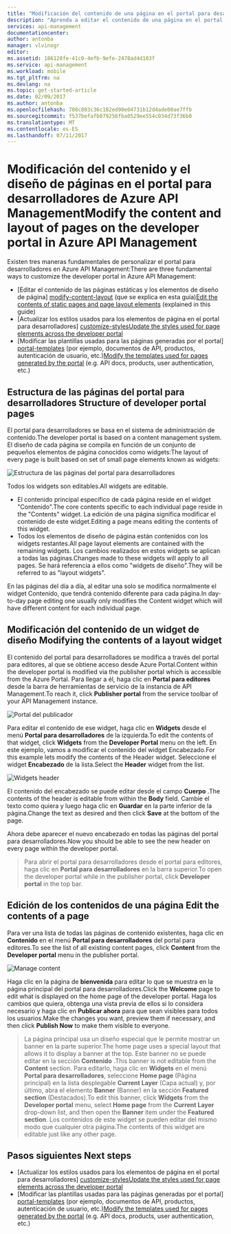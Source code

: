 ```yaml
---
title: "Modificación del contenido de una página en el portal para desarrolladores de Azure API Management | Microsoft Docs"
description: "Aprenda a editar el contenido de una página en el portal para desarrolladores de Azure API Management."
services: api-management
documentationcenter: 
author: antonba
manager: vlvinogr
editor: 
ms.assetid: 186128fe-41c0-4efb-9efe-2478ad4d103f
ms.service: api-management
ms.workload: mobile
ms.tgt_pltfrm: na
ms.devlang: na
ms.topic: get-started-article
ms.date: 02/09/2017
ms.author: antonba
ms.openlocfilehash: 708c803c36c182ed90e04731b12d4ade00ae7ffb
ms.sourcegitcommit: f537befafb079256fba0529ee554c034d73f36b0
ms.translationtype: MT
ms.contentlocale: es-ES
ms.lasthandoff: 07/11/2017
---
```

# <a name="modify-the-content-and-layout-of-pages-on-the-developer-portal-in-azure-api-management"></a><span data-ttu-id="b21f4-103">Modificación del contenido y el diseño de páginas en el portal para desarrolladores de Azure API Management</span><span class="sxs-lookup"><span data-stu-id="b21f4-103">Modify the content and layout of pages on the developer portal in Azure API Management</span></span>
<span data-ttu-id="b21f4-104">Existen tres maneras fundamentales de personalizar el portal para desarrolladores en Azure API Management:</span><span class="sxs-lookup"><span data-stu-id="b21f4-104">There are three fundamental ways to customize the developer portal in Azure API Management:</span></span>

* <span data-ttu-id="b21f4-105">[Editar el contenido de las páginas estáticas y los elementos de diseño de página] [ modify-content-layout] (que se explica en esta guía)</span><span class="sxs-lookup"><span data-stu-id="b21f4-105">[Edit the contents of static pages and page layout elements][modify-content-layout] (explained in this guide)</span></span>
* <span data-ttu-id="b21f4-106">[Actualizar los estilos usados para los elementos de página en el portal para desarrolladores] [ customize-styles]</span><span class="sxs-lookup"><span data-stu-id="b21f4-106">[Update the styles used for page elements across the developer portal][customize-styles]</span></span>
* <span data-ttu-id="b21f4-107">[Modificar las plantillas usadas para las páginas generadas por el portal] [ portal-templates] (por ejemplo, documentos de API, productos, autenticación de usuario, etc.)</span><span class="sxs-lookup"><span data-stu-id="b21f4-107">[Modify the templates used for pages generated by the portal][portal-templates] (e.g. API docs, products, user authentication, etc.)</span></span>

## <span data-ttu-id="b21f4-108"><a name="page-structure"> </a>Estructura de las páginas del portal para desarrolladores</span><span class="sxs-lookup"><span data-stu-id="b21f4-108"><a name="page-structure"> </a>Structure of developer portal pages</span></span>

<span data-ttu-id="b21f4-109">El portal para desarrolladores se basa en el sistema de administración de contenido.</span><span class="sxs-lookup"><span data-stu-id="b21f4-109">The developer portal is based on a content management system.</span></span> <span data-ttu-id="b21f4-110">El diseño de cada página se compila en función de un conjunto de pequeños elementos de página conocidos como widgets:</span><span class="sxs-lookup"><span data-stu-id="b21f4-110">The layout of every page is built based on set of small page elements known as widgets:</span></span>

![Estructura de las páginas del portal para desarrolladores][api-management-customization-widget-structure]

<span data-ttu-id="b21f4-112">Todos los widgets son editables.</span><span class="sxs-lookup"><span data-stu-id="b21f4-112">All widgets are editable.</span></span> 
* <span data-ttu-id="b21f4-113">El contenido principal específico de cada página reside en el widget "Contenido".</span><span class="sxs-lookup"><span data-stu-id="b21f4-113">The core contents specific to each individual page reside in the "Contents" widget.</span></span> <span data-ttu-id="b21f4-114">La edición de una página significa modificar el contenido de este widget.</span><span class="sxs-lookup"><span data-stu-id="b21f4-114">Editing a page means editing the contents of this widget.</span></span>
* <span data-ttu-id="b21f4-115">Todos los elementos de diseño de página están contenidos con los widgets restantes.</span><span class="sxs-lookup"><span data-stu-id="b21f4-115">All page layout elements are contained with the remaining widgets.</span></span> <span data-ttu-id="b21f4-116">Los cambios realizados en estos widgets se aplican a todas las páginas.</span><span class="sxs-lookup"><span data-stu-id="b21f4-116">Changes made to these widgets will apply to all pages.</span></span> <span data-ttu-id="b21f4-117">Se hará referencia a ellos como "widgets de diseño".</span><span class="sxs-lookup"><span data-stu-id="b21f4-117">They will be referred to as "layout widgets".</span></span>

<span data-ttu-id="b21f4-118">En las páginas del día a día, al editar una solo se modifica normalmente el widget Contenido, que tendrá contenido diferente para cada página.</span><span class="sxs-lookup"><span data-stu-id="b21f4-118">In day-to-day page editing one usually only modifies the Content widget which will have different content for each individual page.</span></span>

## <span data-ttu-id="b21f4-119"><a name="modify-layout-widget"> </a>Modificación del contenido de un widget de diseño</span><span class="sxs-lookup"><span data-stu-id="b21f4-119"><a name="modify-layout-widget"> </a>Modifying the contents of a layout widget</span></span>

<span data-ttu-id="b21f4-120">El contenido del portal para desarrolladores se modifica a través del portal para editores, al que se obtiene acceso desde Azure Portal.</span><span class="sxs-lookup"><span data-stu-id="b21f4-120">Content within the developer portal is modified via the publisher portal which is accessible from the Azure Portal.</span></span> <span data-ttu-id="b21f4-121">Para llegar a él, haga clic en **Portal para editores** desde la barra de herramientas de servicio de la instancia de API Management.</span><span class="sxs-lookup"><span data-stu-id="b21f4-121">To reach it, click **Publisher portal** from the service toolbar of your API Management instance.</span></span>

![Portal del publicador][api-management-management-console]

<span data-ttu-id="b21f4-123">Para editar el contenido de ese widget, haga clic en **Widgets** desde el menú **Portal para desarrolladores** de la izquierda.</span><span class="sxs-lookup"><span data-stu-id="b21f4-123">To edit the contents of that widget, click **Widgets** from the **Developer Portal** menu on the left.</span></span> <span data-ttu-id="b21f4-124">En este ejemplo, vamos a modificar el contenido del widget Encabezado.</span><span class="sxs-lookup"><span data-stu-id="b21f4-124">For this example lets modify the contents of the Header widget.</span></span> <span data-ttu-id="b21f4-125">Seleccione el widget **Encabezado** de la lista.</span><span class="sxs-lookup"><span data-stu-id="b21f4-125">Select the **Header** widget from the list.</span></span>

![Widgets header][api-management-widgets-header]

<span data-ttu-id="b21f4-127">El contenido del encabezado se puede editar desde el campo **Cuerpo** .</span><span class="sxs-lookup"><span data-stu-id="b21f4-127">The contents of the header is editable from within the **Body** field.</span></span> <span data-ttu-id="b21f4-128">Cambie el texto como quiera y luego haga clic en **Guardar** en la parte inferior de la página.</span><span class="sxs-lookup"><span data-stu-id="b21f4-128">Change the text as desired and then click **Save** at the bottom of the page.</span></span>

<span data-ttu-id="b21f4-129">Ahora debe aparecer el nuevo encabezado en todas las páginas del portal para desarrolladores.</span><span class="sxs-lookup"><span data-stu-id="b21f4-129">Now you should be able to see the new header on every page within the developer portal.</span></span>

> <span data-ttu-id="b21f4-130">Para abrir el portal para desarrolladores desde el portal para editores, haga clic en **Portal para desarrolladores** en la barra superior.</span><span class="sxs-lookup"><span data-stu-id="b21f4-130">To open the developer portal while in the publisher portal, click **Developer portal** in the top bar.</span></span>
> 
> 

## <span data-ttu-id="b21f4-131"><a name="edit-page-contents"> </a>Edición de los contenidos de una página</span><span class="sxs-lookup"><span data-stu-id="b21f4-131"><a name="edit-page-contents"> </a>Edit the contents of a page</span></span>

<span data-ttu-id="b21f4-132">Para ver una lista de todas las páginas de contenido existentes, haga clic en **Contenido** en el menú **Portal para desarrolladores** del portal para editores.</span><span class="sxs-lookup"><span data-stu-id="b21f4-132">To see the list of all existing content pages, click **Content** from the **Developer portal** menu in the publisher portal.</span></span>

![Manage content][api-management-customization-manage-content]

<span data-ttu-id="b21f4-134">Haga clic en la página de **bienvenida** para editar lo que se muestra en la página principal del portal para desarrolladores.</span><span class="sxs-lookup"><span data-stu-id="b21f4-134">Click the **Welcome** page to edit what is displayed on the home page of the developer portal.</span></span> <span data-ttu-id="b21f4-135">Haga los cambios que quiera, obtenga una vista previa de ellos si lo considera necesario y haga clic en **Publicar ahora** para que sean visibles para todos los usuarios.</span><span class="sxs-lookup"><span data-stu-id="b21f4-135">Make the changes you want, preview them if necessary, and then click **Publish Now** to make them visible to everyone.</span></span>

> <span data-ttu-id="b21f4-136">La página principal usa un diseño especial que le permite mostrar un banner en la parte superior.</span><span class="sxs-lookup"><span data-stu-id="b21f4-136">The home page uses a special layout that allows it to display a banner at the top.</span></span> <span data-ttu-id="b21f4-137">Este banner no se puede editar en la sección **Contenido** .</span><span class="sxs-lookup"><span data-stu-id="b21f4-137">This banner is not editable from the **Content** section.</span></span> <span data-ttu-id="b21f4-138">Para editarlo, haga clic en **Widgets** en el menú **Portal para desarrolladores**, seleccione **Home page** (Página principal) en la lista desplegable **Current Layer** (Capa actual) y, por último, abra el elemento **Banner** (Banner) en la sección **Featured section** (Destacados).</span><span class="sxs-lookup"><span data-stu-id="b21f4-138">To edit this banner, click **Widgets** from the **Developer portal** menu, select **Home page** from the **Current Layer** drop-down list, and then open the **Banner** item under the **Featured section**.</span></span> <span data-ttu-id="b21f4-139">Los contenidos de este widget se pueden editar del mismo modo que cualquier otra página.</span><span class="sxs-lookup"><span data-stu-id="b21f4-139">The contents of this widget are editable just like any other page.</span></span>
> 
> 

## <span data-ttu-id="b21f4-140"><a name="next-steps"> </a>Pasos siguientes</span><span class="sxs-lookup"><span data-stu-id="b21f4-140"><a name="next-steps"> </a>Next steps</span></span>
* <span data-ttu-id="b21f4-141">[Actualizar los estilos usados para los elementos de página en el portal para desarrolladores] [ customize-styles]</span><span class="sxs-lookup"><span data-stu-id="b21f4-141">[Update the styles used for page elements across the developer portal][customize-styles]</span></span>
* <span data-ttu-id="b21f4-142">[Modificar las plantillas usadas para las páginas generadas por el portal] [ portal-templates] (por ejemplo, documentos de API, productos, autenticación de usuario, etc.)</span><span class="sxs-lookup"><span data-stu-id="b21f4-142">[Modify the templates used for pages generated by the portal][portal-templates] (e.g. API docs, products, user authentication, etc.)</span></span>

[Structure of developer portal pages]: #page-structure
[Modifying the contents of a layout widget]: #modify-layout-widget
[Edit the contents of a page]: #edit-page-contents
[Next steps]: #next-steps

[modify-content-layout]: api-management-modify-content-layout.md
[customize-styles]: api-management-customize-styles.md
[portal-templates]: api-management-developer-portal-templates.md

[api-management-customization-widget-structure]: ./media/api-management-modify-content-layout/portal-widget-structure.png
[api-management-management-console]: ./media/api-management-modify-content-layout/api-management-management-console.png
[api-management-widgets-header]: ./media/api-management-modify-content-layout/api-management-widgets-header.png
[api-management-customization-manage-content]: ./media/api-management-modify-content-layout/api-management-customization-manage-content.png
